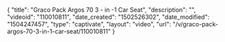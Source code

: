 {
    "title": "Graco Pack Argos 70  3 - in -1 Car Seat",
    "description": "",
    "videoid": "110010811",
    "date_created": "1502526302",
    "date_modified": "1504247457",
    "type": "captivate",
    "layout": "video",
    "url": "\/v\/graco-pack-argos-70-3-in-1-car-seat\/110010811"
}